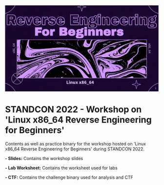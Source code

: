 ![alt text](images/re_for_beginners.png)
# STANDCON 2022 - Workshop on 'Linux x86_64 Reverse Engineering for Beginners'

Contents as well as practice binary for the workshop hosted on 'Linux x86_64 Reverse Engineering for Beginners' during STANDCON 2022.

**- Slides:** Contains the workshop slides

**- Lab Worksheet:** Contains the worksheet used for labs

**- CTF:** Contains the challenge binary used for analysis and CTF
